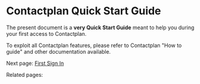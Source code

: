 # Contactplan Quick Start Guide


The present document is a **very Quick Start Guide** meant to help you during your first access to Contactplan. 

To exploit all Contactplan features, please refer to Contactplan "How to guide" and other documentation available.


Next page: [First Sign In](first_sign_in.md)

Related pages:
